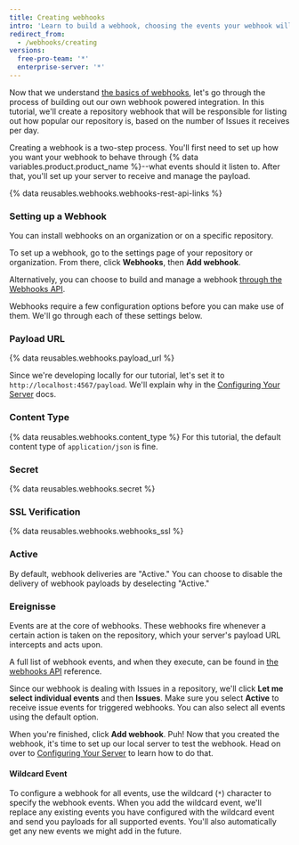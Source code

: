 ```yaml
---
title: Creating webhooks
intro: 'Learn to build a webhook, choosing the events your webhook will listen for on {% data variables.product.prodname_dotcom %} and how to set up a server to receive and manage the webhook payload.'
redirect_from:
  - /webhooks/creating
versions:
  free-pro-team: '*'
  enterprise-server: '*'
---
```




Now that we understand [the basics of webhooks][webhooks-overview], let's go through the process of building out our own webhook powered integration. In this tutorial, we'll create a repository webhook that will be responsible for listing out how popular our repository is, based on the number of Issues it receives per day.

Creating a webhook is a two-step process. You'll first need to set up how you want your webhook to behave through {% data variables.product.product_name %}--what events should it listen to. After that, you'll set up your server to receive and manage the payload.


{% data reusables.webhooks.webhooks-rest-api-links %}

### Setting up a Webhook

You can install webhooks on an organization or on a specific repository.

To set up a webhook, go to the settings page of your repository or organization. From there, click **Webhooks**, then **Add webhook**.

Alternatively, you can choose to build and manage a webhook [through the Webhooks API][webhook-api].

Webhooks require a few configuration options before you can make use of them. We'll go through each of these settings below.

### Payload URL

{% data reusables.webhooks.payload_url %}

Since we're developing locally for our tutorial, let's set it to `http://localhost:4567/payload`. We'll explain why in the [Configuring Your Server](/webhooks/configuring/) docs.

### Content Type

{% data reusables.webhooks.content_type %} For this tutorial, the default content type of `application/json` is fine.

### Secret

{% data reusables.webhooks.secret %}

### SSL Verification

{% data reusables.webhooks.webhooks_ssl %}

### Active

By default, webhook deliveries are "Active." You can choose to disable the delivery of webhook payloads by deselecting "Active."

### Ereignisse

Events are at the core of webhooks. These webhooks fire whenever a certain action is taken on the repository, which your server's payload URL intercepts and acts upon.

A full list of webhook events, and when they execute, can be found in [the webhooks API][hooks-api] reference.

Since our webhook is dealing with Issues in a repository, we'll click **Let me select individual events** and then **Issues**. Make sure you select **Active** to receive issue events for triggered webhooks. You can also select all events using the default option.

When you're finished, click **Add webhook**. Puh! Now that you created the webhook, it's time to set up our local server to test the webhook. Head on over to [Configuring Your Server](/webhooks/configuring/) to learn how to do that.

#### Wildcard Event

To configure a webhook for all events, use the wildcard (`*`) character to specify the webhook events. When you add the wildcard event, we'll replace any existing events you have configured with the wildcard event and send you payloads for all supported events. You'll also automatically get any new events we might add in the future.

[webhooks-overview]: /webhooks/
[webhook-api]: /v3/repos/hooks/
[hooks-api]: /webhooks/#events
